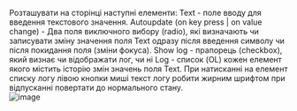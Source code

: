 Розташувати на сторінці наступні елементи:
 Text - поле вводу  для введення текстового значення.
 Autoupdate (on key press | on value change) - Два поля виключного вибору (radio), які визначають чи записувати зміну значення поля Text одразу після введення символу чи після покидання поля (зміни фокуса).
 Show log - прапорець (checkbox), який визнає чи відображати лог, чи ні
 Log  - список (OL) кожен елемент якого містить історію змін значень поля Text.
 При натисканні на елемент списку логу лівою кнопки миші  текст логу робити жирним шрифтом при відпусканні повертати до нормального стану.
<br>
![image](https://github.com/user-attachments/assets/7c6205e3-af7b-4789-89e9-530a103b1221)
